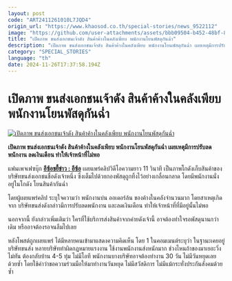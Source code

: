```yaml
---
layout: post
code: "ART2411261010L7JQD4"
origin_url: "https://www.khaosod.co.th/special-stories/news_9522112"
image: "https://github.com/user-attachments/assets/bbb09504-b452-48bf-8572-6df60a1c90d3"
title: "เปิดภาพ ขนส่งเอกชนเจ้าดัง สินค้าค้างในคลังเพียบ พนักงานโยนพัสดุกันฉ่ำ"
description: "เปิดภาพ ขนส่งเอกชนเจ้าดัง สินค้าค้างในคลังเพียบ พนักงานโยนพัสดุกันฉ่ำ เผยเหตุมีการปรับลดพนักงาน ลดเงินเดือน ทำให้เจ้าหน้าที่ไม่พอ"
category: "SPECIAL_STORIES"
language: "th"
date: 2024-11-26T17:37:58.194Z
---
```


# เปิดภาพ ขนส่งเอกชนเจ้าดัง สินค้าค้างในคลังเพียบ พนักงานโยนพัสดุกันฉ่ำ

[![เปิดภาพ ขนส่งเอกชนเจ้าดัง สินค้าค้างในคลังเพียบ พนักงานโยนพัสดุกันฉ่ำ](https://www.khaosod.co.th/wpapp/uploads/2024/11/jt.jpg "เปิดภาพ ขนส่งเอกชนเจ้าดัง สินค้าค้างในคลังเพียบ พนักงานโยนพัสดุกันฉ่ำ")](https://www.khaosod.co.th/wpapp/uploads/2024/11/jt.jpg)

**เปิดภาพ ขนส่งเอกชนเจ้าดัง สินค้าค้างในคลังเพียบ พนักงานโยนพัสดุกันฉ่ำ เผยเหตุมีการปรับลดพนักงาน ลดเงินเดือน ทำให้เจ้าหน้าที่ไม่พอ**

แฟนเพจเฟซบุ๊ก [**อีซ้อขยี้ข่าว : อีซ้อ**](https://www.facebook.com/profile.php?id=61561321973864&__cft__[0]=AZXjZUQsRGh9TqHcBE24n1P8v7Gw-sd38HM7zF-pbHXDXuvvlWSvgWxFYygIyyevF3zL7_OpkpGs2LZINavHy-6aEqWpqNYojDnWwy7gsIFM0SyYYg8V3nXTt-AaV7gHHvPkS3Ca5eW3l7IP96zceSB1jK9qVxCiLytgoXdsWFpZiR_YSFdLXXV27Ig0oy9wLMb4jab9_0xGSOvS_YeQ8nly&__tn__=-UC%2CP-R) เผยแพร่คลิปวิดีโอความยาว 11 วินาที เป็นภาพโกดังเก็บสินค้าของบริษัทขนส่งเอกชนชื่อดังเจ้าหนึ่ง ซึ่งเต็มไปด้วยกองพัสดุถูกทิ้งไว้อย่างเกลื่อนกลาด โดยมีพนักงานนั่งอยู่ในโกดัง โยนสินค้ากันฉ่ำ

โดยผู้เผยแพร่คลิป ระบุใจความว่า พนักงานบ่น ออเดอร์ล้น ของค้างในคลังจำนวนมาก โดยสาเหตุเกิดจาก บริษัทขนส่งดังกล่าวมีการปรับลดพนักงาน และลดเงินเดือน ทำให้เจ้าหน้าที่ที่มีอยู่นั้นไม่พอ

นอกจากนี้ ยังกล่าวเพิ่มเติมว่า ใครที่ใช้บริการส่งสินค้าจากค่ายดังเจ้านี้ อาจต้องทำใจรอพัสดุนานกว่าเดิม หรืออาจต้องรอจนลืมไปเลย

หลังโพสต์ถูกเผยแพร่ ได้มีหลายคนเข้ามาแสดงความคิดเห็น โดย 1 ในคอมเมนต์ระบุว่า ในฐานะเคยอยู่บริษัทขนส่ง หลายบริษัททำผิดกฎหมายแรงงาน ใช้งานพนักงานส่งหนักมาก ช่วงไหนถ้าของมาเยอะวิ่งไม่ทัน ต้องกลับบ้าน 4-5 ทุ่ม ไม่มีโอที พนักงานบางบริษัทอาจต้องทำงาน 30 วัน ไม่มีวันหยุดเลยด้วยซ้ำ โดยใช้คำว่าขอความร่วมมือให้มาทำงานวันหยุด ไม่มีสวัสดิการ ไม่มีแม้กระทั่งประกันสังคมด้วยซ้ำ

